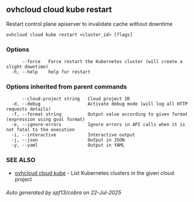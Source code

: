 ## ovhcloud cloud kube restart

Restart control plane apiserver to invalidate cache without downtime

```
ovhcloud cloud kube restart <cluster_id> [flags]
```

### Options

```
      --force   Force restart the Kubernetes cluster (will create a slight downtime)
  -h, --help    help for restart
```

### Options inherited from parent commands

```
      --cloud-project string   Cloud project ID
  -d, --debug                  Activate debug mode (will log all HTTP requests details)
  -f, --format string          Output value according to given format (expression using gval format)
  -e, --ignore-errors          Ignore errors in API calls when it is not fatal to the execution
  -i, --interactive            Interactive output
  -j, --json                   Output in JSON
  -y, --yaml                   Output in YAML
```

### SEE ALSO

* [ovhcloud cloud kube](ovhcloud_cloud_kube.md)	 - List Kubernetes clusters in the given cloud project

###### Auto generated by spf13/cobra on 22-Jul-2025
